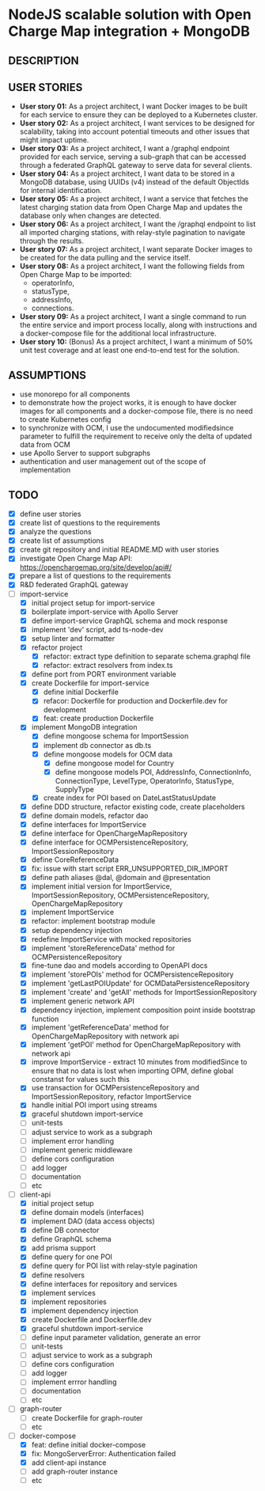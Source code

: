 # NodeJS scalable solution with Open Charge Map integration + MongoDB
## DESCRIPTION
## USER STORIES
- **User story 01:** As a project architect, I want Docker images to be built for each service to ensure they can be deployed to a Kubernetes cluster.
- **User story 02:** As a project architect, I want services to be designed for scalability, taking into account potential timeouts and other issues that might impact uptime.
- **User story 03:** As a project architect, I want a /graphql endpoint provided for each service, serving a sub-graph that can be accessed through a federated GraphQL gateway to serve data for several clients.
- **User story 04:** As a project architect, I want data to be stored in a MongoDB database, using UUIDs (v4) instead of the default ObjectIds for internal identification.
- **User story 05:** As a project architect, I want a service that fetches the latest charging station data from Open Charge Map and updates the database only when changes are detected.
- **User story 06:** As a project architect, I want the /graphql endpoint to list all imported charging stations, with relay-style pagination to navigate through the results.
- **User story 07:** As a project architect, I want separate Docker images to be created for the data pulling and the service itself.
- **User story 08:** As a project architect, I want the following fields from Open Charge Map to be imported:
    - operatorInfo,
    - statusType,
    - addressInfo, 
    - connections.
- **User story 09:** As a project architect, I want a single command to run the entire service and import process locally, along with instructions and a docker-compose file for the additional local infrastructure.
- **User story 10:** (Bonus) As a project architect, I want a minimum of 50% unit test coverage and at least one end-to-end test for the solution.

## ASSUMPTIONS
- use monorepo for all components
- to demonstrate how the project works, it is enough to have docker images for all components and a docker-compose file, there is no need to create Kubernetes config
- to synchronize with OCM, I use the undocumented modifiedsince parameter to fulfill the requirement to receive only the delta of updated data from OCM
- use Apollo Server to support subgraphs
- authentication and user management out of the scope of implementation

## TODO
- [x] define user stories
- [x] create list of questions to the requirements
- [x] analyze the questions
- [x] create list of assumptions
- [x] create git repository and initial README.MD with user stories
- [x] investigate Open Charge Map API: https://openchargemap.org/site/develop/api#/
- [x] prepare a list of questions to the requirements
- [x] R&D federated GraphQL gateway
- [ ] import-service
    - [x] initial project setup for import-service
    - [x] boilerplate import-service with Apollo Server
    - [x] define import-service GraphQL schema and mock response
    - [x] implement 'dev' script, add ts-node-dev
    - [x] setup linter and formatter
    - [x] refactor project
        - [x] refactor: extract type definition to separate schema.graphql file
        - [x] refactor: extract resolvers from index.ts
    - [x] define port from PORT environment variable 
    - [x] create Dockerfile for import-service
        - [x] define initial Dockerfile
        - [x] refacor: Dockerfile for production and Dockerfile.dev for development
        - [x] feat: create production Dockerfile
    - [x] implement MongoDB integration
        - [x] define mongoose schema for ImportSession
        - [x] implement db connector as db.ts
        - [x] define mongoose models for OCM data
            - [x] define mongoose model for Country
            - [x] define mongoose models POI, AddressInfo, ConnectionInfo, ConnectionType, LevelType, OperatorInfo, StatusType, SupplyType
        - [x] create index for POI based on DateLastStatusUpdate
    - [x] define DDD structure, refactor existing code, create placeholders
    - [x] define domain models, refactor dao
    - [x] define interfaces for ImportService
    - [x] define interface for OpenChargeMapRepository
    - [x] define interface for OCMPersistenceRepository, ImportSessionRepository
    - [x] define CoreReferenceData
    - [x] fix: issue with start script ERR_UNSUPPORTED_DIR_IMPORT
    - [x] define path aliases @dal, @domain and @presentation
    - [x] implement initial version for ImportService, ImportSessionRepository, OCMPersistenceRepository, OpenChargeMapRepository
    - [x] implement ImportService
    - [x] refactor: implement bootstrap module
    - [x] setup dependency injection
    - [x] redefine ImportService with mocked repositories
    - [x] implement 'storeReferenceData' method for OCMPersistenceRepository
    - [x] fine-tune dao and models according to OpenAPI docs
    - [x] implement 'storePOIs' method for OCMPersistenceRepository
    - [x] implement 'getLastPOIUpdate' for OCMDataPersistenceRepository
    - [x] implement 'create' and 'getAll' methods for ImportSessionRepository
    - [x] implement generic network API
    - [x] dependency injection, implement composition point inside bootstrap function
    - [x] implement 'getReferenceData' method for OpenChargeMapRepository with network api
    - [x] implement 'getPOI' method for OpenChargeMapRepository with network api
    - [x] improve ImportService - extract 10 minutes from modifiedSince to ensure that no data is lost when importing OPM, define global constanst for values such this
    - [x] use transaction for OCMPersistenceRepository and ImportSessionRepository, refactor ImportService
    - [x] handle initial POI import using streams
    - [x] graceful shutdown import-service
    - [ ] unit-tests
    - [ ] adjust service to work as a subgraph
    - [ ] implement error handling
    - [ ] implement generic middleware 
    - [ ] define cors configuration
    - [ ] add logger
    - [ ] documentation
    - [ ] etc
- [ ] client-api
    - [x] initial project setup
    - [x] define domain models (interfaces)
    - [x] implement DAO (data access objects)
    - [x] define DB connector
    - [x] define GraphQL schema
    - [x] add prisma support
    - [x] define query for one POI
    - [x] define query for POI list with relay-style pagination
    - [x] define resolvers
    - [x] define interfaces for repository and services
    - [x] implement services
    - [x] implement repositories
    - [x] implement dependency injection
    - [x] create Dockerfile and Dockerfile.dev
    - [x] graceful shutdown import-service
    - [ ] define input parameter validation, generate an error
    - [ ] unit-tests
    - [ ] adjust service to work as a subgraph
    - [ ] define cors configuration
    - [ ] add logger
    - [ ] implement errror handling
    - [ ] documentation
    - [ ] etc
- [ ] graph-router
    - [ ] create Dockerfile for graph-router
    - [ ] etc
- [ ] docker-compose
    - [x] feat: define initial docker-compose
    - [x] fix: MongoServerError: Authentication failed
    - [x] add client-api instance
    - [ ] add graph-router instance
    - [ ] etc
